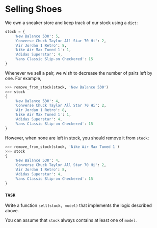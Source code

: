 # Selling Shoes

We own a sneaker store and keep track of our stock using a `dict`:

```python
stock = {
    'New Balance 530': 5,
    'Converse Chuck Taylor All Star 70 Hi': 2,
    'Air Jordan 1 Retro': 8,
    'Nike Air Max Tuned 1': 1,
    'Adidas Superstar': 4,
    'Vans Classic Slip-on Checkered': 15
}
```

Whenever we sell a pair, we wish to decrease the number of pairs left by one.
For example,

```python
>>> remove_from_stock(stock, 'New Balance 530')
>>> stock
{
    'New Balance 530': 4,
    'Converse Chuck Taylor All Star 70 Hi': 2,
    'Air Jordan 1 Retro': 8,
    'Nike Air Max Tuned 1': 1,
    'Adidas Superstar': 4,
    'Vans Classic Slip-on Checkered': 15
}
```

However, when none are left in stock, you should remove it from `stock`:


```python
>>> remove_from_stock(stock, 'Nike Air Max Tuned 1')
>>> stock
{
    'New Balance 530': 4,
    'Converse Chuck Taylor All Star 70 Hi': 2,
    'Air Jordan 1 Retro': 8,
    'Adidas Superstar': 4,
    'Vans Classic Slip-on Checkered': 15
}
```

### `TASK`

Write a function `sell(stock, model)` that implements the logic described above.

You can assume that `stock` always contains at least one of `model`.
